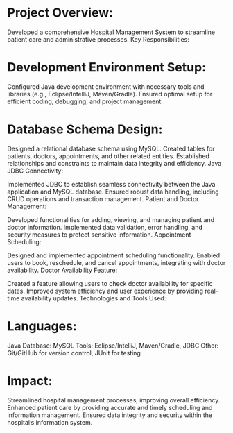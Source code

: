# Project Overview:

Developed a comprehensive Hospital Management System to streamline patient care and administrative processes.
Key Responsibilities:

# Development Environment Setup:

Configured Java development environment with necessary tools and libraries (e.g., Eclipse/IntelliJ, Maven/Gradle).
Ensured optimal setup for efficient coding, debugging, and project management.

# Database Schema Design:

Designed a relational database schema using MySQL.
Created tables for patients, doctors, appointments, and other related entities.
Established relationships and constraints to maintain data integrity and efficiency.
Java JDBC Connectivity:

Implemented JDBC to establish seamless connectivity between the Java application and MySQL database.
Ensured robust data handling, including CRUD operations and transaction management.
Patient and Doctor Management:

Developed functionalities for adding, viewing, and managing patient and doctor information.
Implemented data validation, error handling, and security measures to protect sensitive information.
Appointment Scheduling:

Designed and implemented appointment scheduling functionality.
Enabled users to book, reschedule, and cancel appointments, integrating with doctor availability.
Doctor Availability Feature:

Created a feature allowing users to check doctor availability for specific dates.
Improved system efficiency and user experience by providing real-time availability updates.
Technologies and Tools Used:

# Languages: 
Java
Database: MySQL
Tools: Eclipse/IntelliJ, Maven/Gradle, JDBC
Other: Git/GitHub for version control, JUnit for testing
# Impact:

Streamlined hospital management processes, improving overall efficiency.
Enhanced patient care by providing accurate and timely scheduling and information management.
Ensured data integrity and security within the hospital’s information system.
